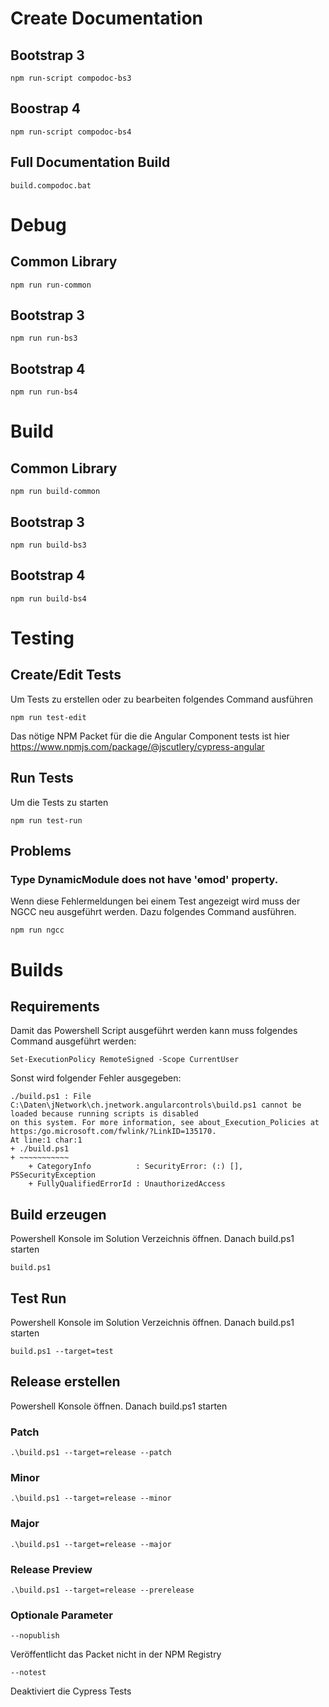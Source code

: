 # Create Documentation

## Bootstrap 3
```
npm run-script compodoc-bs3
```
## Boostrap 4
```
npm run-script compodoc-bs4
```

## Full Documentation Build
```
build.compodoc.bat
```

# Debug

## Common Library
```
npm run run-common
```

## Bootstrap 3
```
npm run run-bs3
```

## Bootstrap 4
```
npm run run-bs4
```

# Build

## Common Library
```
npm run build-common
```

## Bootstrap 3
```
npm run build-bs3
```

## Bootstrap 4
```
npm run build-bs4
```

# Testing

## Create/Edit Tests

Um Tests zu erstellen oder zu bearbeiten folgendes Command ausführen

```
npm run test-edit
```

Das nötige NPM Packet für die die Angular Component tests ist hier https://www.npmjs.com/package/@jscutlery/cypress-angular


## Run Tests

Um die Tests zu starten

```
npm run test-run
```

## Problems

### Type DynamicModule does not have 'ɵmod' property.

Wenn diese Fehlermeldungen bei einem Test angezeigt wird muss der NGCC neu ausgeführt werden. Dazu folgendes Command ausführen.

```
npm run ngcc
```

# Builds

## Requirements

Damit das Powershell Script ausgeführt werden kann muss folgendes Command ausgeführt werden:

```
Set-ExecutionPolicy RemoteSigned -Scope CurrentUser
```

Sonst wird folgender Fehler ausgegeben:

```
./build.ps1 : File C:\Daten\jNetwork\ch.jnetwork.angularcontrols\build.ps1 cannot be loaded because running scripts is disabled    
on this system. For more information, see about_Execution_Policies at https:/go.microsoft.com/fwlink/?LinkID=135170.
At line:1 char:1
+ ./build.ps1
+ ~~~~~~~~~~~
    + CategoryInfo          : SecurityError: (:) [], PSSecurityException
    + FullyQualifiedErrorId : UnauthorizedAccess
```

## Build erzeugen

Powershell Konsole im Solution Verzeichnis öffnen. Danach build.ps1 starten

```
build.ps1
```

## Test Run

Powershell Konsole im Solution Verzeichnis öffnen. Danach build.ps1 starten

```
build.ps1 --target=test
```

## Release erstellen

Powershell Konsole öffnen. Danach build.ps1 starten

### Patch

```
.\build.ps1 --target=release --patch
```

### Minor

```
.\build.ps1 --target=release --minor
```


### Major

```
.\build.ps1 --target=release --major
```

### Release Preview
```
.\build.ps1 --target=release --prerelease
```

### Optionale Parameter

`--nopublish`

Veröffentlicht das Packet nicht in der NPM Registry

`--notest` 

Deaktiviert die Cypress Tests
